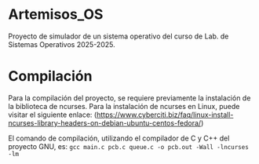 # Artemisos_OS
Proyecto de simulador de un sistema operativo del curso de Lab. de Sistemas Operativos 2025-2025.

# Compilación
Para la compilación del proyecto, se requiere previamente la instalación de la biblioteca de ncurses.
Para la instalación de ncurses en Linux, puede visitar el siguiente enlace: 
(https://www.cyberciti.biz/faq/linux-install-ncurses-library-headers-on-debian-ubuntu-centos-fedora/)

El comando de compilación, utilizando el compilador de C y C++ del proyecto GNU, es:
```gcc main.c pcb.c queue.c -o pcb.out -Wall -lncurses -lm```
